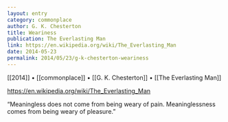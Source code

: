 ```yaml
---
layout: entry
category: commonplace
author: G. K. Chesterton
title: Weariness
publication: The Everlasting Man 
link: https://en.wikipedia.org/wiki/The_Everlasting_Man
date: 2014-05-23
permalink: 2014/05/23/g-k-chesterton-weariness
---
```


[[2014]] • [[commonplace]] • [[G. K. Chesterton]] • [[The Everlasting Man]]

https://en.wikipedia.org/wiki/The_Everlasting_Man

“Meaningless does not come from being weary of pain. Meaninglessness comes from being weary of pleasure.”